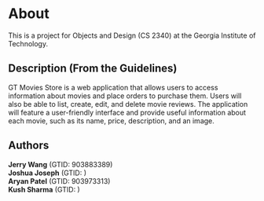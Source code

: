 About
=====

This is a project for Objects and Design (CS 2340) at the Georgia Institute of Technology. 

Description (From the Guidelines)
----------------------------------
GT Movies Store is a web application that allows users to access information about movies and place orders to purchase them. Users will also be able to list, create, edit, and delete movie reviews. The application will feature a user-friendly interface and
provide useful information about each movie, such as its name, price, description, and an image.

Authors
-------
**Jerry Wang** (GTID: 903883389)\
**Joshua Joseph** (GTID: )\
**Aryan Patel** (GTID: 903973313)\
**Kush Sharma** (GTID: )
